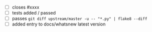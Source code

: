 - [ ] closes #xxxx
- [ ] tests added / passed
- [ ] passes `git diff upstream/master -u -- "*.py" | flake8 --diff`
- [ ] added entry to docs/whatsnew latest version